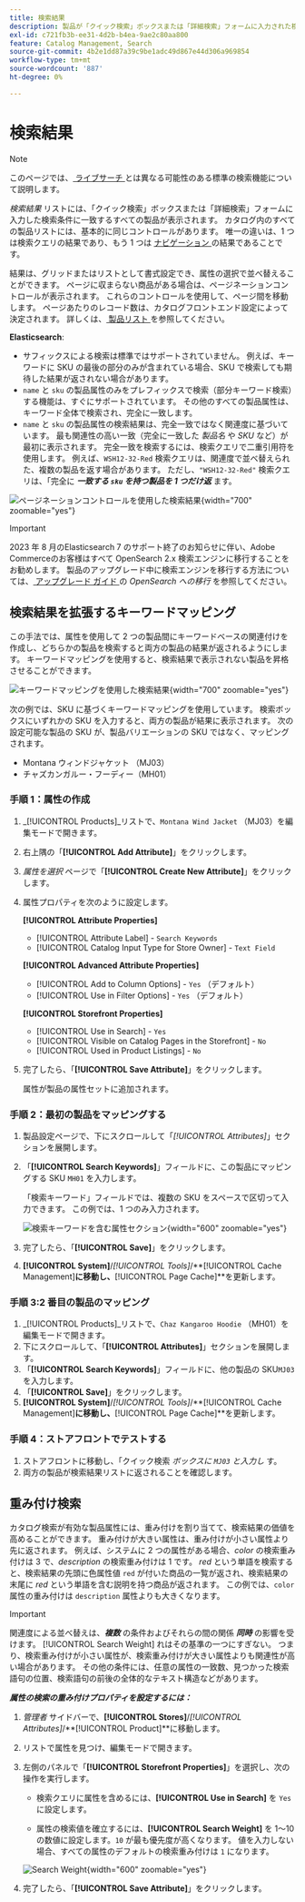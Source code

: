 ```yaml
---
title: 検索結果
description: 製品が「クイック検索」ボックスまたは「詳細検索」フォームに入力された検索条件に一致する方法を設定する方法を説明します。
exl-id: c721fb3b-ee31-4d2b-b4ea-9ae2c80aa800
feature: Catalog Management, Search
source-git-commit: 4b2e1dd87a39c9be1adc49d867e44d306a969854
workflow-type: tm+mt
source-wordcount: '887'
ht-degree: 0%

---
```


# 検索結果

>[!NOTE]
>
>このページでは、[ ライブサーチ ](https://experienceleague.adobe.com/docs/commerce-merchant-services/live-search/overview.html) とは異なる可能性のある標準の検索機能について説明します。

_検索結果_ リストには、「クイック検索」ボックスまたは「詳細検索」フォームに入力した検索条件に一致するすべての製品が表示されます。 カタログ内のすべての製品リストには、基本的に同じコントロールがあります。 唯一の違いは、1 つは検索クエリの結果であり、もう 1 つは [ ナビゲーション ](navigation.md) の結果であることです。

結果は、グリッドまたはリストとして書式設定でき、属性の選択で並べ替えることができます。 ページに収まらない商品がある場合は、ページネーションコントロールが表示されます。 これらのコントロールを使用して、ページ間を移動します。 ページあたりのレコード数は、カタログフロントエンド設定によって決定されます。 詳しくは、[ 製品リスト ](navigation-product-listings.md) を参照してください。

**Elasticsearch**:

- サフィックスによる検索は標準ではサポートされていません。 例えば、キーワードに SKU の最後の部分のみが含まれている場合、SKU で検索しても期待した結果が返されない場合があります。
- `name` と `sku` の製品属性のみをプレフィックスで検索（部分キーワード検索）する機能は、すぐにサポートされています。 その他のすべての製品属性は、キーワード全体で検索され、完全に一致します。
- `name` と `sku` の製品属性の検索結果は、完全一致ではなく関連度に基づいています。 最も関連性の高い一致（完全に一致した _製品名_ や _SKU_ など）が最初に表示されます。 完全一致を検索するには、検索クエリで二重引用符を使用します。 例えば、`WSH12-32-Red` 検索クエリは、関連度で並べ替えられた、複数の製品を返す場合があります。 ただし、`"WSH12-32-Red"` 検索クエリは、「完全に **_一致する `sku` を持つ製品を 1 つだけ返_** ます。

![ ページネーションコントロールを使用した検索結果 ](./assets/storefront-search-results-shorts.png){width="700" zoomable="yes"}

>[!IMPORTANT]
>
>2023 年 8 月のElasticsearch 7 のサポート終了のお知らせに伴い、Adobe Commerceのお客様はすべて OpenSearch 2.x 検索エンジンに移行することをお勧めします。 製品のアップグレード中に検索エンジンを移行する方法については、[ アップグレード ガイド ](https://experienceleague.adobe.com/docs/commerce-operations/upgrade-guide/prepare/opensearch-migration.html) の _OpenSearch への移行_ を参照してください。

## 検索結果を拡張するキーワードマッピング

この手法では、属性を使用して 2 つの製品間にキーワードベースの関連付けを作成し、どちらかの製品を検索すると両方の製品の結果が返されるようにします。 キーワードマッピングを使用すると、検索結果で表示されない製品を昇格させることができます。

![ キーワードマッピングを使用した検索結果 ](./assets/storefront-search-results-extended.png){width="700" zoomable="yes"}

次の例では、SKU に基づくキーワードマッピングを使用しています。 検索ボックスにいずれかの SKU を入力すると、両方の製品が結果に表示されます。 次の設定可能な製品の SKU が、製品バリエーションの SKU ではなく、マッピングされます。

- Montana ウィンドジャケット （MJ03）
- チャズカンガルー・フーディー（MH01）

### 手順 1：属性の作成

1. _[!UICONTROL Products]_リストで、`Montana Wind Jacket` （MJ03）を編集モードで開きます。
1. 右上隅の「**[!UICONTROL Add Attribute]**」をクリックします。
1. _属性を選択_ ページで「**[!UICONTROL Create New Attribute]**」をクリックします。
1. 属性プロパティを次のように設定します。

   **[!UICONTROL Attribute Properties]**

   - [!UICONTROL Attribute Label] - `Search Keywords`
   - [!UICONTROL Catalog Input Type for Store Owner] - `Text Field`

   **[!UICONTROL Advanced Attribute Properties]**

   - [!UICONTROL Add to Column Options] - `Yes` （デフォルト）
   - [!UICONTROL Use in Filter Options] - `Yes` （デフォルト）

   **[!UICONTROL Storefront Properties]**

   - [!UICONTROL Use in Search] - `Yes`
   - [!UICONTROL Visible on Catalog Pages in the Storefront] - `No`
   - [!UICONTROL Used in Product Listings] - `No`

1. 完了したら、「**[!UICONTROL Save Attribute]**」をクリックします。

   属性が製品の属性セットに追加されます。

### 手順 2：最初の製品をマッピングする

1. 製品設定ページで、下にスクロールして「_[!UICONTROL Attributes]_」セクションを展開します。
1. 「**[!UICONTROL Search Keywords]**」フィールドに、この製品にマッピングする SKU `MH01` を入力します。

   「検索キーワード」フィールドでは、複数の SKU をスペースで区切って入力できます。 この例では、1 つのみ入力されます。

   ![ 検索キーワードを含む属性セクション ](./assets/search-keywords-attribute.png){width="600" zoomable="yes"}

1. 完了したら、「**[!UICONTROL Save]**」をクリックします。
1. **[!UICONTROL System]**/_[!UICONTROL Tools]_/**[!UICONTROL Cache Management]**に移動し、**[!UICONTROL Page Cache]**を更新します。

### 手順 3:2 番目の製品のマッピング

1. _[!UICONTROL Products]_リストで、`Chaz Kangaroo Hoodie` （MH01）を編集モードで開きます。
1. 下にスクロールして、「**[!UICONTROL Attributes]**」セクションを展開します。
1. 「**[!UICONTROL Search Keywords]**」フィールドに、他の製品の SKU`MJ03` を入力します。
1. 「**[!UICONTROL Save]**」をクリックします。
1. **[!UICONTROL System]**/_[!UICONTROL Tools]_/**[!UICONTROL Cache Management]**に移動し、**[!UICONTROL Page Cache]**を更新します。

### 手順 4：ストアフロントでテストする

1. ストアフロントに移動し、「クイック検索 _ボックスに `MJ03` と入力し_ す。
1. 両方の製品が検索結果リストに返されることを確認します。

## 重み付け検索

カタログ検索が有効な製品属性には、重み付けを割り当てて、検索結果の価値を高めることができます。 重み付けが大きい属性は、重み付けが小さい属性より先に返されます。 例えば、システムに 2 つの属性がある場合、_color_ の検索重み付けは 3 で、_description_ の検索重み付けは 1 です。 _red_ という単語を検索すると、検索結果の先頭に色属性値 `red` が付いた商品の一覧が返され、検索結果の末尾に _red_ という単語を含む説明を持つ商品が返されます。 この例では、`color` 属性の重み付けは `description` 属性よりも大きくなります。

>[!IMPORTANT]
>
>関連度による並べ替えは、**_複数_** の条件およびそれらの間の関係 **_同時_** の影響を受けます。 [!UICONTROL Search Weight] れはその基準の一つにすぎない。 つまり、検索重み付けが小さい属性が、検索重み付けが大きい属性よりも関連性が高い場合があります。 その他の条件には、任意の属性の一致数、見つかった検索語句の位置、検索語句の前後の全体的なテキスト構造などがあります。

**_属性の検索の重み付けプロパティを設定するには：_**

1. _管理者_ サイドバーで、**[!UICONTROL Stores]**/_[!UICONTROL Attributes]_/**[!UICONTROL Product]**に移動します。

1. リストで属性を見つけ、編集モードで開きます。

1. 左側のパネルで「**[!UICONTROL Storefront Properties]**」を選択し、次の操作を実行します。

   - 検索クエリに属性を含めるには、**[!UICONTROL Use in Search]** を `Yes` に設定します。

   - 属性の検索値を確立するには、**[!UICONTROL Search Weight]** を 1～10 の数値に設定します。`10` が最も優先度が高くなります。 値を入力しない場合、すべての属性のデフォルトの検索重み付けは `1` になります。

   ![Search Weight](./assets/search-weight.png){width="600" zoomable="yes"}

1. 完了したら、「**[!UICONTROL Save Attribute]**」をクリックします。
